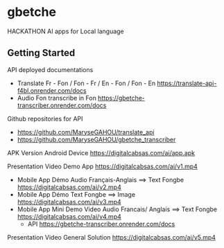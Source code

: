 # gbetche

HACKATHON AI  apps for Local language

## Getting Started
API deployed documentations
- Translate Fr - Fon / Fon - Fr / En - Fon / Fon - En
  https://translate-api-f4bl.onrender.com/docs
- Audio Fon transcribe in Fon
  https://gbetche-transcriber.onrender.com/docs

Github repositories for API
- https://github.com/MaryseGAHOU/translate_api
- https://github.com/MaryseGAHOU/gbetche_transcriber

APK Version Android Device
https://digitalcabsas.com/ai/app.apk

Presentation Video Demo App https://digitalcabsas.com/ai/v1.mp4
- Mobile App Démo Audio Français-Anglais ==> Text Fongbe https://digitalcabsas.com/ai/v2.mp4
- Mobile App  Démo Text Fongbe ==> Image https://digitalcabsas.com/ai/v3.mp4
- Mobile App Mini Demo Video Audio Francais/ Anglais ==> Text Fongbe  https://digitalcabsas.com/ai/v4.mp4
  - API https://gbetche-transcriber.onrender.com/docs 

Presentation Video General Solution 
https://digitalcabsas.com/ai/v5.mp4

